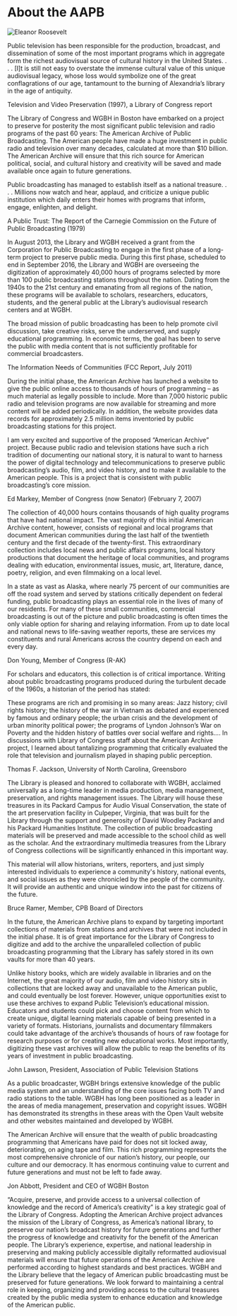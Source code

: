 # About the AAPB

![Eleanor Roosevelt](/page-banners/banner8.jpg)

>
Public television has been responsible for the production, broadcast, and
dissemination of some of the most important programs which in aggregate form
the richest audiovisual source of cultural history in the United States. . . .
[I]t is still not easy to overstate the immense cultural value of this unique
audiovisual legacy, whose loss would symbolize one of the great conflagrations
of our age, tantamount to the burning of Alexandria’s library in the age of
antiquity.
<footer>Television and Video Preservation (1997), a Library of Congress
report</footer>

The Library of Congress and WGBH in Boston have embarked on a project to
preserve for posterity the most significant public television and radio
programs of the past 60 years: The American Archive of Public Broadcasting. The
American people have made a huge investment in public radio and television over
many decades, calculated at more than $10 billion. The American Archive will
ensure that this rich source for American political, social, and cultural
history and creativity will be saved and made available once again to future
generations.

>
Public broadcasting has managed to establish itself as a national treasure. . .
. Millions now watch and hear, applaud, and criticize a unique public
institution which daily enters their homes with programs that inform, engage,
enlighten, and delight.
<footer>A Public Trust: The Report of the Carnegie Commission on the Future of
Public Broadcasting (1979)</footer>


In August 2013, the Library and WGBH received a grant from the Corporation for
Public Broadcasting to engage in the first phase of a long-term project to
preserve public media. During this first phase, scheduled to end in September 2016,
the Library and WGBH are overseeing the digitization of approximately 40,000
hours of programs selected by more than 100 public broadcasting stations
throughout the nation. Dating from the 1940s to the 21st century and emanating
from all regions of the nation, these programs will be available to scholars,
researchers, educators, students, and the general public at the Library’s
audiovisual research centers and at WGBH.

>
The broad mission of public broadcasting has been to help promote civil
discussion, take creative risks, serve the underserved, and supply educational
programming. In economic terms, the goal has been to serve the public with
media content that is not sufficiently profitable for commercial
broadcasters.
<footer>The Information Needs of Communities (FCC Report, July 2011)</footer>


During the initial phase, the American Archive has launched a website to give
the public online access to thousands of hours of programming – as much
material as legally possible to include. More than 7,000 historic public radio and television programs
are now available for streaming and more content will be added periodically. In addition, the website provides
data records for approximately 2.5 million items inventoried by public
broadcasting stations for this project.

>
I am very excited and supportive of the proposed “American Archive” project.
Because public radio and television stations have such a rich tradition of
documenting our national story, it is natural to want to harness the power of
digital technology and telecommunications to preserve public broadcasting’s
audio, film, and video history, and to make it available to the American
people.  This is a project that is consistent with public broadcasting’s core
mission.
<footer>Ed Markey, Member of Congress (now Senator) (February 7, 2007)</footer>


The collection of 40,000 hours contains thousands of high quality programs that
have had national impact. The vast majority of this initial American Archive
content, however, consists of regional and local programs that document
American communities during the last half of the twentieth century and the
first decade of the twenty-first. This extraordinary collection includes local
news and public affairs programs, local history productions that document the
heritage of local communities, and programs dealing with education,
environmental issues, music, art, literature, dance, poetry, religion, and even
filmmaking on a local level.

>
In a state as vast as Alaska, where nearly 75 percent of our communities are
off the road system and served by stations critically dependent on federal
funding, public broadcasting plays an essential role in the lives of many of
our residents. For many of these small communities, commercial broadcasting is
out of the picture and public broadcasting is often times the only viable
option for sharing and relaying information. From up to date local and national
news to life-saving weather reports, these are services my constituents and
rural Americans across the country depend on each and every day.
<footer>Don Young, Member of Congress (R-AK)</footer>


For scholars and educators, this collection is of critical importance. Writing
about public broadcasting programs produced during the turbulent decade of the
1960s, a historian of the period has stated:

>
These programs are rich and promising in so many areas: Jazz history; civil
rights history; the history of the war in Vietnam as debated and experienced by
famous and ordinary people; the urban crisis and the development of urban
minority political power; the programs of Lyndon Johnson’s War on Poverty and
the hidden history of battles over social welfare and rights…. In discussions
with Library of Congress staff about the American Archive project, I learned
about tantalizing programming that critically evaluated the role that
television and journalism played in shaping public perception.
<footer>Thomas F. Jackson, University of North Carolina, Greensboro</footer>


The Library is pleased and honored to collaborate with WGBH, acclaimed
universally as a long-time leader in media production, media management,
preservation, and rights management issues. The Library will house these
treasures in its Packard Campus for Audio Visual Conservation, the state of the
art preservation facility in Culpeper, Virginia, that was built for the Library
through the support and generosity of David Woodley Packard and his Packard
Humanities Institute. The collection of public broadcasting materials will be
preserved and made accessible to the school child as well as the scholar.  And
the extraordinary multimedia treasures from the Library of Congress collections
will be significantly enhanced in this important way.

>
This material will allow historians, writers, reporters, and just simply
interested individuals to experience a community's history, national events,
and social issues as they were chronicled by the people of the community.  It
will provide an authentic and unique window into the past for citizens of the
future.
<footer>Bruce Ramer, Member, CPB Board of Directors</footer>


In the future, the American Archive plans to expand by targeting important
collections of materials from stations and archives that were not included in
the initial phase. It is of great importance for the Library of Congress to
digitize and add to the archive the unparalleled collection of public
broadcasting programming that the Library has safely stored in its own vaults
for more than 40 years.

>
Unlike history books, which are widely available in libraries and on the
Internet, the great majority of our audio, film and video history sits in
collections that are locked away and unavailable to the American public, and
could eventually be lost forever. However, unique opportunities exist to use
these archives to expand Public Television’s educational mission. Educators and
students could pick and choose content from which to create unique, digital
learning materials capable of being presented in a variety of formats.
Historians, journalists and documentary filmmakers could take advantage of the
archive’s thousands of hours of raw footage for research purposes or for
creating new educational works. Most importantly, digitizing these vast
archives will allow the public to reap the benefits of its years of investment
in public broadcasting.
<footer>John Lawson, President, Association of Public Television
Stations</footer>


As a public broadcaster, WGBH brings extensive knowledge of the public media
system and an understanding of the core issues facing both TV and radio
stations to the table. WGBH has long been positioned as a leader in the areas
of media management, preservation and copyright issues. WGBH has demonstrated
its strengths in these areas with the Open Vault website and other websites
maintained and developed by WGBH.

>
The American Archive will ensure that the wealth of public broadcasting
programming that Americans have paid for does not sit locked away,
deteriorating, on aging tape and film. This rich programming represents the
most comprehensive chronicle of our nation’s history, our people, our culture
and our democracy. It has enormous continuing value to current and future
generations and must not be left to fade away.
<footer>Jon Abbott, President and CEO of WGBH Boston</footer>


“Acquire, preserve, and provide access to a universal collection of knowledge
and the record of America’s creativity” is a key strategic goal of the Library
of Congress. Adopting the American Archive project advances the mission of the
Library of Congress, as America’s national library, to preserve our nation’s
broadcast history for future generations and further the progress of knowledge
and creativity for the benefit of the American people. The Library’s
experience, expertise, and national leadership in preserving and making
publicly accessible digitally reformatted audiovisual materials will ensure
that future operations of the American Archive are performed according to
highest standards and best practices.
WGBH and the Library believe that the legacy of American public broadcasting
must be preserved for future generations. We look forward to maintaining a
central role in keeping, organizing and providing access to the cultural
treasures created by the public media system to enhance education and knowledge
of the American public.
